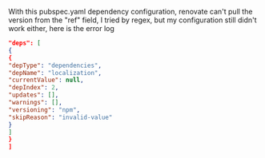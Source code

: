 With this pubspec.yaml dependency configuration, renovate can't pull the version from the "ref" field, I tried by regex, but my configuration still didn't work either, here is the error log
```json
"deps": [
{
{
"depType": "dependencies",
"depName": "localization",
"currentValue": null,
"depIndex": 2,
"updates": [],
"warnings": [],
"versioning": "npm",
"skipReason": "invalid-value"
}
]
}
]
```


